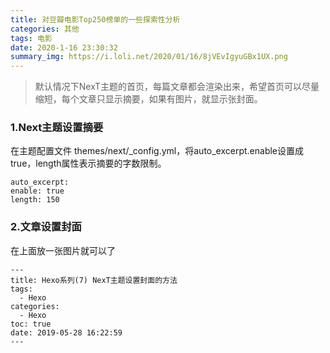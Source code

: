```yaml
---
title: 对豆瓣电影Top250榜单的一些探索性分析
categories: 其他
tags: 电影
date: 2020-1-16 23:30:32
summary_img: https://i.loli.net/2020/01/16/8jVEvIgyuGBx1UX.png
---
```


> 默认情况下NexT主题的首页，每篇文章都会渲染出来，希望首页可以尽量缩短，每个文章只显示摘要，如果有图片，就显示张封面。

<!-- more -->

### 1.Next主题设置摘要

在主题配置文件 themes/next/_config.yml，将auto_excerpt.enable设置成true，length属性表示摘要的字数限制。

```
auto_excerpt:
enable: true
length: 150
```
### 2.文章设置封面

在上面放一张图片就可以了

```
---
title: Hexo系列(7) NexT主题设置封面的方法
tags:
  - Hexo
categories:
  - Hexo
toc: true
date: 2019-05-28 16:22:59
---
```